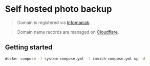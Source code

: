 # Self hosted photo backup

> Domain is registered via [Infomaniak](https://manager.infomaniak.com/). 

> Domain name records are managed on [Cloudflare](https://dash.cloudflare.com/).

## Getting started

```bash
docker compose -f system-compose.yml -f immich-compose.yml up -d
```
